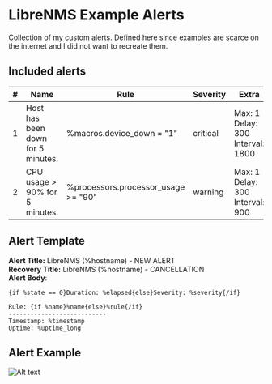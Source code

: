 # LibreNMS Example Alerts

Collection of my custom alerts. Defined here since examples are scarce on the internet and I did not want to recreate them.


## Included alerts 

| # | Name | Rule | Severity | Extra |
| - | ---- | ---- | -------- | ----- |
| 1 | Host has been down for 5 minutes. | %macros.device_down = "1" | critical | Max: 1 Delay: 300 Interval: 1800 |
| 2 | CPU usage > 90% for 5 minutes. | %processors.processor_usage >= "90" | warning | Max: 1 Delay: 300 Interval: 900 |


## Alert Template

**Alert Title:** LibreNMS (%hostname) - NEW ALERT  
**Recovery Title:** LibreNMS (%hostname) - CANCELLATION  
**Alert Body**:  
```
{if %state == 0}Duration: %elapsed{else}Severity: %severity{/if}

Rule: {if %name}%name{else}%rule{/if}
---------------------------
Timestamp: %timestamp
Uptime: %uptime_long
```

## Alert Example 

![Alt text](https://raw.githubusercontent.com/zimmertr/Librenms-Example-Alerts/master/alert_example.png "Alerts in LibeNMS")
